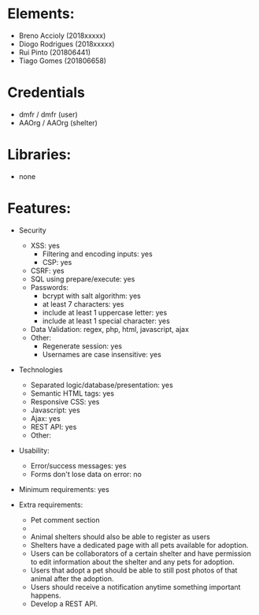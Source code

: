 # Elements:
 - Breno Accioly (2018xxxxx) 
 - Diogo Rodrigues (2018xxxxx)
 - Rui Pinto (201806441)
 - Tiago Gomes (201806658)

# Credentials
 - dmfr / dmfr (user)
 - AAOrg / AAOrg (shelter)

# Libraries:
 - none

# Features:
 - Security
     - XSS: yes
        - Filtering and encoding inputs: yes
        - CSP: yes
     - CSRF: yes
     - SQL using prepare/execute: yes
     - Passwords:
        - bcrypt with salt algorithm: yes
        - at least 7 characters: yes
        - include at least 1 uppercase letter: yes
        - include at least 1 special character: yes
     - Data Validation: regex, php, html, javascript, ajax
     - Other:
        - Regenerate session: yes
        - Usernames are case insensitive: yes

 - Technologies
     - Separated logic/database/presentation: yes
     - Semantic HTML tags: yes
     - Responsive CSS: yes
     - Javascript: yes
     - Ajax: yes
     - REST API: yes
     - Other:
    
- Usability:
     - Error/success messages: yes
     - Forms don't lose data on error: no

- Minimum requirements: yes

- Extra requirements:
    - Pet comment section
    -  
    - Animal shelters should also be able to register as users
    - Shelters have a dedicated page with all pets available for adoption.
    - Users can be collaborators of a certain shelter and have permission to edit information about the shelter and any pets for adoption.
    - Users that adopt a pet should be able to still post photos of that animal after the adoption.
    - Users should receive a notification anytime something important happens.
    - Develop a REST API.
